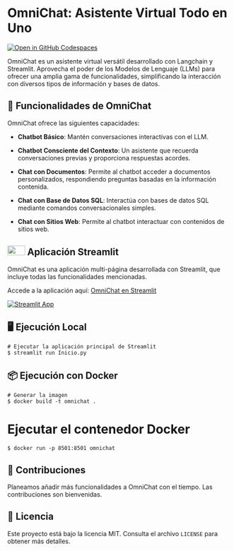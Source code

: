 # OmniChat: Asistente Virtual Todo en Uno

[![Open in GitHub Codespaces](https://github.com/codespaces/badge.svg)](https://codespaces.new/bladealex1844/OmniChat?quickstart=1)

OmniChat es un asistente virtual versátil desarrollado con Langchain y Streamlit. Aprovecha el poder de los Modelos de Lenguaje (LLMs) para ofrecer una amplia gama de funcionalidades, simplificando la interacción con diversos tipos de información y bases de datos.

## 💬 Funcionalidades de OmniChat

OmniChat ofrece las siguientes capacidades:

- **Chatbot Básico**: 
  Mantén conversaciones interactivas con el LLM.

- **Chatbot Consciente del Contexto**: 
  Un asistente que recuerda conversaciones previas y proporciona respuestas acordes.

- **Chat con Documentos**: 
  Permite al chatbot acceder a documentos personalizados, respondiendo preguntas basadas en la información contenida.

- **Chat con Base de Datos SQL**: 
  Interactúa con bases de datos SQL mediante comandos conversacionales simples.

- **Chat con Sitios Web**: 
  Permite al chatbot interactuar con contenidos de sitios web.

## <img src="https://streamlit.io/images/brand/streamlit-mark-color.png" width="40" height="22"> Aplicación Streamlit

OmniChat es una aplicación multi-página desarrollada con Streamlit, que incluye todas las funcionalidades mencionadas.

Accede a la aplicación aquí: [OmniChat en Streamlit](https://omnichat-ai.streamlit.app)

[![Streamlit App](https://static.streamlit.io/badges/streamlit_badge_black_white.svg)](https://omnichat-ai.streamlit.app)

## 🖥️ Ejecución Local

```
# Ejecutar la aplicación principal de Streamlit
$ streamlit run Inicio.py
```

## 📦 Ejecución con Docker
```
# Generar la imagen
$ docker build -t omnichat .
```

# Ejecutar el contenedor Docker
```
$ docker run -p 8501:8501 omnichat
```

## 💁 Contribuciones
Planeamos añadir más funcionalidades a OmniChat con el tiempo. Las contribuciones son bienvenidas.

## 📄 Licencia
Este proyecto está bajo la licencia MIT. Consulta el archivo `LICENSE` para obtener más detalles.